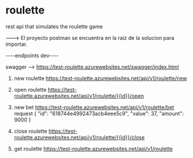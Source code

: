 # roulette
rest api that simulates the roulette game

---> El proyecto postman se encuentra en la raiz de la solucion para importar.

----endpoints dev----

swagger --> https://test-roulette.azurewebsites.net/swagger/index.html

1. new roulette
https://test-roulette.azurewebsites.net/api/v1/roulette/new

2. open roulette
https://test-roulette.azurewebsites.net/api/v1/roulette/{{id}}/open

3. new bet
https://test-roulette.azurewebsites.net/api/v1/roulette/bet
request 
{
  "id": "618744e4992473acb4eee5c9",
  "value": 37,
  "amount": 9000
}

4. close roulette
https://test-roulette.azurewebsites.net/api/v1/roulette/{{id}}/close

5. get roulette
https://test-roulette.azurewebsites.net/api/v1/roulette

